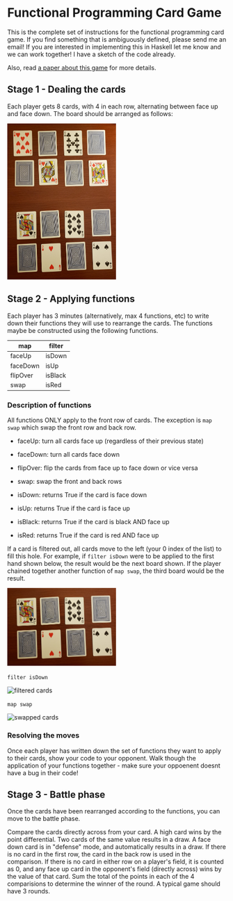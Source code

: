 # Functional Programming Card Game

This is the complete set of instructions for the functional programming card game.
If you find something that is ambiguously defined, please send me an email!
If you are interested in implementing this in Haskell let me know and we can work together!
I have a sketch of the code already.

Also, read <a href="https://www.marksantolucito.com/papers/iticse2021.pdf">a paper about this game</a> for more details.

## Stage 1 - Dealing the cards

Each player gets 8 cards, with 4 in each row, alternating between face up and face down.
The board should be arranged as follows:

<img src="/cardgame/imgs/initialCards.jpg" alt="initial cards" width="250"/>

## Stage 2 - Applying functions

Each player has 3 minutes (alternatively, max 4 functions, etc) to write down their functions they will use to rearrange the cards.
The functions maybe be constructed using the following functions.

map      | filter |
-------  | ------ |
faceUp   | isDown |
faceDown | isUp   |
flipOver | isBlack|
swap     | isRed  |

### Description of functions

All functions ONLY apply to the front row of cards. 
The exception is ```map swap``` which swap the front row and back row.

- faceUp: turn all cards face up (regardless of their previous state)
- faceDown: turn all cards face down
- flipOver: flip the cards from face up to face down or vice versa
- swap: swap the front and back rows

- isDown: returns True if the card is face down
- isUp: returns True if the card is face up
- isBlack: returns True if the card is black AND face up
- isRed: returns True if the card is red AND face up

If a card is filtered out, all cards move to the left (your 0 index of the list) to fill this hole.
For example, if ```filter isDown``` were to be applied to the first hand shown below, the result would be the next board shown.
If the player chained together another function of ```map swap```, the third board would be the result.

<img src="/cardgame/imgs/origCards.jpg" alt="original cards" width="250"/>

```filter isDown```

<img src="/cardgame/imgs/filterCards.jpg" alt="filtered cards" width="250"/>

```map swap```

<img src="/cardgame/imgs/swapCards.jpg" alt="swapped cards" width="250"/>


### Resolving the moves

Once each player has written down the set of functions they want to apply to their cards, show your code to your opponent.
Walk though the application of your functions together - make sure your oppoenent doesnt have a bug in their code!

## Stage 3 - Battle phase 

Once the cards have been rearranged according to the functions, you can move to the battle phase.

Compare the cards directly across from your card.
A high card wins by the point differential.
Two cards of the same value results in a draw.
A face down card is in "defense" mode, and automatically results in a draw.
If there is no card in the first row, the card in the back row is used in the comparison.
If there is no card in either row on a player's field, it is counted as 0, and any face up card in the opponent's field (directly across) wins by the value of that card.
Sum the total of the points in each of the 4 comparisions to determine the winner of the round.
A typical game should have 3 rounds.


